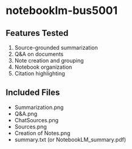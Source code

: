 # notebooklm-bus5001
## Features Tested
1. Source-grounded summarization
2. Q&A on documents
3. Note creation and grouping
4. Notebook organization
5. Citation highlighting

## Included Files
- Summarization.png
- Q&A.png
- ChatSources.png
- Sources.png
- Creation of Notes.png
- summary.txt (or NotebookLM_summary.pdf)
